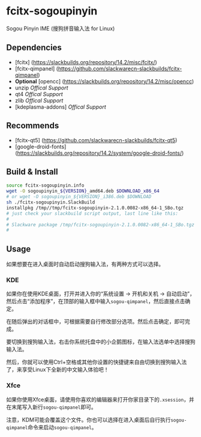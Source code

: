 # fcitx-sogoupinyin

Sogou Pinyin IME (搜狗拼音输入法 for Linux)

## Dependencies

* [fcitx] (https://slackbuilds.org/repository/14.2/misc/fcitx/)
* [fcitx-qimpanel] (https://github.com/slackwarecn-slackbuilds/fcitx-qimpanel)
* **Optional** [opencc] (https://slackbuilds.org/repository/14.2/misc/opencc)
* unzip *Offical Support*
* qt4 *Offical Support*
* zlib *Offical Support*
* [kdeplasma-addons] *Offical Support*

## Recommends

* [fcitx-qt5] (https://github.com/slackwarecn-slackbuilds/fcitx-qt5)
* [google-droid-fonts] (https://slackbuilds.org/repository/14.2/system/google-droid-fonts/)

## Build & Install

```bash
source fcitx-sogoupinyin.info
wget -O sogoupinyin_${VERSION}_amd64.deb $DOWNLOAD_x86_64
# or wget -O sogoupinyin_${VERSION}_i386.deb $DOWNLOAD
sh ./fcitx-sogoupinyin.SlackBuild
installpkg /tmp//tmp/fcitx-sogoupinyin-2.1.0.0082-x86_64-1_SBo.tgz
# just check your slackbuild script output, last line like this:
#
# Slackware package /tmp/fcitx-sogoupinyin-2.1.0.0082-x86_64-1_SBo.tgz created.
#
```

## Usage

如果想要在进入桌面时自动启动搜狗输入法，有两种方式可以选择。

### KDE


如果你在使用KDE桌面，打开并进入你的“系统设置 -> 开机和关机 -> 自动启动”，然后点击“添加程序”，在顶部的输入框中输入`sogou-qimpanel`，然后直接点击确定。

在随后弹出的对话框中，可根据需要自行修改部分选项。然后点击确定，即可完成。

要切换到搜狗输入法，右击你系统托盘中的小企鹅图标，在输入法选单中选择搜狗输入法。

然后，你就可以使用Ctrl+空格或其他你设置的快捷键来自由切换到搜狗输入法了，来享受Linux下全新的中文输入体验吧！

### Xfce

如果你使用Xfce桌面，请使用你喜欢的编辑器来打开你家目录下的`.xsession`，并在末尾写入新行`sogou-qimpanel`即可。

注意，KDM可能会覆盖这个文件。你也可以选择在进入桌面后自行执行`sogou-qimpanel`命令来启动`sogou-qimpanel`。
